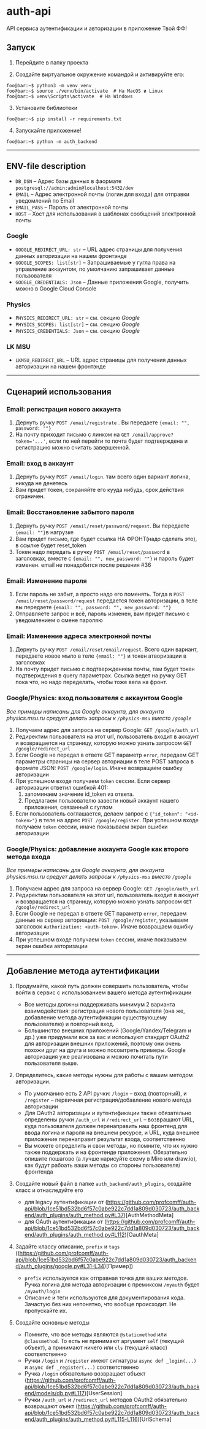 # auth-api
 API сервиса аутентификации и авторизации в приложение Твой ФФ!

## Запуск

1) Перейдите в папку проекта

2) Создайте виртуальное окружение командой и активируйте его:
```console
foo@bar:~$ python3 -m venv venv
foo@bar:~$ source ./venv/bin/activate  # На MacOS и Linux
foo@bar:~$ venv\Scripts\activate  # На Windows
```

3) Установите библиотеки
```console
foo@bar:~$ pip install -r requirements.txt
```
4) Запускайте приложение!
```console
foo@bar:~$ python -m auth_backend
```

---

## ENV-file description

- `DB_DSN` – Адрес базы данных в фаормате `postgresql://admin:admin@localhost:5432/dev`
- `EMAIL` – Адрес электронной почты (логин для входа) для отправки уведомлений по Email
- `EMAIL_PASS` – Пароль от электронной почты
- `HOST` – Хост для использования в шаблонах сообщений электронной почты

### Google
- `GOOGLE_REDIRECT_URL: str` – URL адрес страницы для получения данных авторизации на нашем фронтэнде
- `GOOGLE_SCOPES: list[str]` – Запрашиваемые у гугла права на управление аккаунтом, по умолчанию запрашивает данные пользователя
- `GOOGLE_CREDENTIALS: Json` – Данные приложения Google, получить можно в Google Cloud Console

### Physics
- `PHYSICS_REDIRECT_URL: str` – см. секцию *Google*
- `PHYSICS_SCOPES: list[str]` – см. секцию *Google*
- `PHYSICS_CREDENTIALS: Json` – см. секцию *Google*

### LK MSU
- `LKMSU_REDIRECT_URL` – URL адрес страницы для получения данных авторизации на нашем фронтэнде

---

## Сценарий использования
### Email: регистрация нового аккаунта
1. Дернуть ручку `POST /email/registrate` . Вы передаете `{email: "", password: ""}`
2. На почту приходит письмо с линком на `GET /email/approve?token='...'`, если по ней перейти то почта будет подтверждена и регистрацию можно считать завершенной.

### Email: вход в аккаунт
1. Дернуть ручку `POST /email/login`. там всего один вариант логина, никуда не денетесь
2. Вам придет токен, сохраняйте его кууда нибудь, срок действия ограничен.

### Email: Восстановление забытого пароля
1. Дернуть ручку `POST /email/reset/password/request`. Вы передаете `{email: ""}`в нагрузке
2. Вам придет письмо, где будет ссылка НА ФРОНТ(надо сделать это), в ссылке будет reset_token
3. Токен надо передать в ручку `POST /email/reset/password` в заголовках, вместе с `{email: "", new_password: ""}` и пароль будет изменен. email не понадобится после решения #36

### Email: Изменение пароля
1. Если пароль не забыт, а просто надо его поменять. Тогда в `POST /email/reset/password/request` передается токен авторизации, в теле вы передаете `{email: "", password: "", new_password: ""}`
2. Отправляете запрос и всё, пароль изменен, вам придет письмо с уведомлением о смене пароляю

### Email: Изменение адреса электронной почты
1. Дернуть ручку `POST /email/reset/email/request`. Всего один вариант, передаете новое мыло в теле `{email: ""}` и токен атворизации в заголовках
2. На почту придет письмо с подтверждением почты, там будет токен подтверждения в query параметрах. Ссылка ведет на ручку GET пока что, но надо переделать, чтобы тоже вела на фронт.

### Google/Physics: вход пользователя с аккаунтом Google
*Все примеры написаны для Google аккаунта, для аккаунта physics.msu.ru средует делать запросы к `/physics-msu` вместо `/google`*

1. Получаем адрес для запроса на сервер Google: `GET /google/auth_url`
2. Редиректим пользователя на этот url, пользователь входит в аккаунт и возвращается на страницу, которую можно узнать запросом `GET /google/redirect_url`
3. Если Google не передал в ответе GET параметр `error`, передаем GET параметры страницы на сервер авториации в теле POST запроса в формате JSON: `POST /google/login`. Иначе возвращаем ошибку авторизации
4. При успешном входе получаем `token` сессии. Если сервер авторизации ответил ошибкой 401:
   1. запоминаем значение id_token из ответа.
   2. Предлагаем пользователю завести новый аккаунт нашего приложения, связанный с гуглом
5. Если пользователь соглашается, делаем запрос с `{"id_token": "<id-token>"}` в теле на адрес `POST /google/register`. При успешном входе получаем `token` сессии, иначе показываем экран ошибки авторизации

### Google/Physics: добавление аккаунта Google как второго метода входа
*Все примеры написаны для Google аккаунта, для аккаунта physics.msu.ru средует делать запросы к `/physics-msu` вместо `/google`*

1. Получаем адрес для запроса на сервер Google: `GET /google/auth_url`
2. Редиректим пользователя на этот url, пользователь входит в аккаунт и возвращается на страницу, которую можно узнать запросом `GET /google/redirect_url`
3. Если Google не передал в ответе GET параметр `error`, передаем данные на сервер авториации: `POST /google/register`, указываем заголовок `Authorization: <auth-token>`. Иначе возвращаем ошибку авторизации
4. При успешном входе получаем `token` сессии, иначе показываем экран ошибки авторизации

---

## Добавление метода аутентификации
1. Продумайте, какой путь должен совершить пользователь, чтобы войти в сервис с использованием вашего метода аутентификации
    - Все методы должны поддерживать минимум 2 варианта взаимодействия: регистрация нового пользователя (она же, добавление метода аутентификации существующему пользователю) и повторный вход.
    - Большинство внешних приложений (Google/Yandex/Telegram и др.) уже придумали все за вас и используют стандарт OAuth2 для авторизации внешних приложений, поэтому они очень похожи друг на друга и можно посомтреть примеры. Google авторизация уже реализована и можно почитать пути пользователя выше.

2. Определитесь, какие методы нужны для работы с вашим методом авторизации.
    - По умолчанию есть 2 API ручки: `/login` – вход (повторный), и `/register` – первичная регистрация/добавление нового метода авторизации
    - Для OAuth2 авторизации и аутентификации также обязательно определены ручки `/auth_url` и `/redirect_url` – возвращают URL, куда пользователя должен перенаправить наш фронтенд для ввода логина и пароля на внешнем ресурсе, и URL, куда внешнее приложение перенаправит результат входа, соответственно
    - Вы можете определить и свои методы, но помните, что их нужно также поддержать и на фронтенде приложения. Обязательно опишите пошагово (а лучше нарисуйте схему в Miro или draw.io), как будут рабоать ваши методы со стороны пользователя/фронтенда

3. Создайте новый файл в папке `auth_backend/auth_plugins`, создайте класс и отнаследуйте его 
    - для legacy аутентификации от (https://github.com/profcomff/auth-api/blob/1ce51bd532bd6f57c0abe922c7dd1a809d030723/auth_backend/auth_plugins/auth_method.py#L37)[AuthMethodMeta]
    - для OAuth аутентификации от (https://github.com/profcomff/auth-api/blob/1ce51bd532bd6f57c0abe922c7dd1a809d030723/auth_backend/auth_plugins/auth_method.py#L112)[OauthMeta]

4. Задайте классу описание, `prefix` и `tags` ((https://github.com/profcomff/auth-api/blob/1ce51bd532bd6f57c0abe922c7dd1a809d030723/auth_backend/auth_plugins/google.py#L31-L34)[Пример])
    - `prefix` используется как отправная точка для ваших методов. Ручка логина для метода авторизации с премиксом `/myauth` будет `/myauth/login`
    - Описание и теги используются для документирования кода. Зачастую без них непонятно, что вообще происходит. Не пропускайте их.

5. Создайте основные методы
    - Помните, что все методы являются `@staticmethod` или `@classmethod`. То есть не принимают аргумент `self` (текущий объект), а принимают ничего или `cls` (текущий класс) соответственно
    - Ручки `/login` и `/register` имеют сигнатуры `async def _login(...)` и `async def _register(...)` соответственно
    - Ручка `/login` обязательно возвращает объект (https://github.com/profcomff/auth-api/blob/1ce51bd532bd6f57c0abe922c7dd1a809d030723/auth_backend/models/db.py#L117)[UserSession]
    - Ручки `/auth_url` и `/redirect_url` методов OAuth2 обязательно возвращают оъект (https://github.com/profcomff/auth-api/blob/1ce51bd532bd6f57c0abe922c7dd1a809d030723/auth_backend/auth_plugins/auth_method.py#L115-L116)[UrlSchema]
